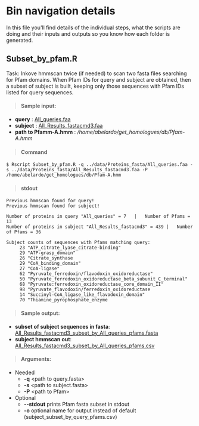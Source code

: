 # Bin navigation details

In this file you'll find details of the individual steps, what the scripts are doing and their inputs and outputs so you know how each folder is generated.

## **Subset_by_pfam.R**
Task: Inkove hmmscan twice (if needed) to scan two fasta files searching for Pfam domains. When Pfam IDs for query and subject are obtained, then a subset of subject is built, keeping only those sequences with Pfam IDs listed for query sequences.

>#### Sample input:
- **query** : [All_queries.faa](/data/Proteins_fasta/All_queries.faa)
- **subject** : [All_Results_fastacmd3.faa](/data/Proteins_fasta/All_Results_fastacmd3.faa)
- **path to Pfamm-A.hmm** : */home/abelardo/get_homologues/db/Pfam-A.hmm*

>#### Command
```
$ Rscript Subset_by_pfam.R -q ../data/Proteins_fasta/All_queries.faa -s ../data/Proteins_fasta/All_Results_fastacmd3.faa -P /home/abelardo/get_homologues/db/Pfam-A.hmm
```
>#### stdout
```
Previous hmmscan found for query!
Previous hmmscan found for subject!

Number of proteins in query "All_queries" = 7	|	Number of Pfams = 13
Number of proteins in subject "All_Results_fastacmd3" = 439	|	Number of Pfams = 36

Subject counts of sequences with Pfams matching query:
     23 "ATP_citrate_lyase_citrate-binding"
     29 "ATP-grasp_domain"
     26 "Citrate_synthase
     29 "CoA_binding_domain"
     27 "CoA-ligase"
     62 "Pyruvate_ferredoxin/flavodoxin_oxidoreductase"
     50 "Pyruvate_ferredoxin_oxidoreductase_beta_subunit_C_terminal"
     68 "Pyruvate:ferredoxin_oxidoreductase_core_domain_II"
     98 "Pyruvate_flavodoxin/ferredoxin_oxidoreductase
     14 "Succinyl-CoA_ligase_like_flavodoxin_domain"
     70 "Thiamine_pyrophosphate_enzyme
```
>#### Sample output:
- **subset of subject sequences in fasta**: [All_Results_fastacmd3_subset_by_All_queries_pfams.fasta](results/subset_by_pfam/All_Results_fastacmd3_subset_by_All_queries_pfams.fasta)
- **subject hmmscan out**: [All_Results_fastacmd3_subset_by_All_queries_pfams.csv](results/subset_by_pfam/All_Results_fastacmd3_subset_by_All_queries_pfams.csv)

>#### Arguments:
- Needed
    - **-q** \<path to query.fasta\>
    - **-s** \<path to subject.fasta\>
    - **-P** \<path to Pfam\>
- Optional
    - **--stdout** prints Pfam fasta subset in stdout
    - **-o** optional name for output instead of default (subject_subset_by_query_pfams.csv)
